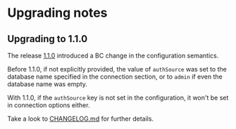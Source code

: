 # Upgrading notes

## Upgrading to 1.1.0

The release [1.1.0] introduced a BC change in the configuration semantics.

Before 1.1.0, if not explicitly provided, the value of `authSource` was set to the database name specified in the
connection section, or to `admin` if even the database name was empty.

With 1.1.0, if the `authSource` key is not set in the configuration, it won't be set in connection options either.

Take a look to [CHANGELOG.md](../CHANGELOG.md) for further details.

[1.1.0]: https://github.com/facile-it/mongodb-bundle/releases/tag/1.1.0
